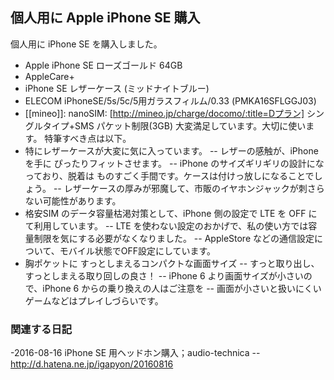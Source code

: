 ## 個人用に Apple iPhone SE 購入

個人用に iPhone SE を購入しました。
- Apple iPhone SE ローズゴールド 64GB
- AppleCare+
- iPhone SE レザーケース (ミッドナイトブルー)
- ELECOM iPhoneSE/5s/5c/5用ガラスフィルム/0.33 (PMKA16SFLGGJ03)
- [[mineo]]: nanoSIM: [http://mineo.jp/charge/docomo/:title=Dプラン] シングルタイプ+SMS パケット制限(3GB)
大変満足しています。大切に使います。
特筆すべき点は以下。
- 特にレザーケースが大変に気に入っています。
-- レザーの感触が、iPhone を手に ぴったりフィットさせます。
-- iPhone のサイズギリギリの設計になっており、脱着は ものすごく手間です。ケースは付けっ放しになることでしょう。
-- レザーケースの厚みが邪魔して、市販のイヤホンジャックが刺さらない可能性があります。
- 格安SIM のデータ容量枯渇対策として、iPhone 側の設定で LTE を OFF にて利用しています。
-- LTE を使わない設定のおかげで、私の使い方では容量制限を気にする必要がなくなりました。
-- AppleStore などの通信設定について、モバイル状態でOFF設定にしています。
- 胸ポケットに すっとしまえるコンパクトな画面サイズ
-- すっと取り出し、すっとしまえる取り回しの良さ！
-- iPhone 6 より画面サイズが小さいので、iPhone 6 からの乗り換えの人はご注意を
-- 画面が小さいと扱いにくいゲームなどはプレイしづらいです。


### 関連する日記

-2016-08-16 iPhone SE 用ヘッドホン購入；audio-technica
--http://d.hatena.ne.jp/igapyon/20160816


